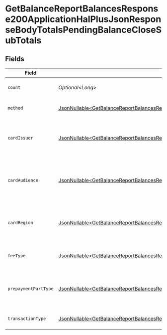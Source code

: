 # GetBalanceReportBalancesResponse200ApplicationHalPlusJsonResponseBodyTotalsPendingBalanceCloseSubTotals


## Fields

| Field                                                                                                                                                                                                                                                                          | Type                                                                                                                                                                                                                                                                           | Required                                                                                                                                                                                                                                                                       | Description                                                                                                                                                                                                                                                                    | Example                                                                                                                                                                                                                                                                        |
| ------------------------------------------------------------------------------------------------------------------------------------------------------------------------------------------------------------------------------------------------------------------------------ | ------------------------------------------------------------------------------------------------------------------------------------------------------------------------------------------------------------------------------------------------------------------------------ | ------------------------------------------------------------------------------------------------------------------------------------------------------------------------------------------------------------------------------------------------------------------------------ | ------------------------------------------------------------------------------------------------------------------------------------------------------------------------------------------------------------------------------------------------------------------------------ | ------------------------------------------------------------------------------------------------------------------------------------------------------------------------------------------------------------------------------------------------------------------------------ |
| `count`                                                                                                                                                                                                                                                                        | *Optional\<Long>*                                                                                                                                                                                                                                                              | :heavy_minus_sign:                                                                                                                                                                                                                                                             | Number of transactions of this type                                                                                                                                                                                                                                            | 50                                                                                                                                                                                                                                                                             |
| `method`                                                                                                                                                                                                                                                                       | [JsonNullable\<GetBalanceReportBalancesResponse200ApplicationHalPlusJsonResponseBodyTotalsPendingBalanceCloseMethod>](../../models/operations/GetBalanceReportBalancesResponse200ApplicationHalPlusJsonResponseBodyTotalsPendingBalanceCloseMethod.md)                         | :heavy_minus_sign:                                                                                                                                                                                                                                                             | Payment type of the transactions                                                                                                                                                                                                                                               | creditcard                                                                                                                                                                                                                                                                     |
| `cardIssuer`                                                                                                                                                                                                                                                                   | [JsonNullable\<GetBalanceReportBalancesResponse200ApplicationHalPlusJsonResponseBodyTotalsPendingBalanceCloseCardIssuer>](../../models/operations/GetBalanceReportBalancesResponse200ApplicationHalPlusJsonResponseBodyTotalsPendingBalanceCloseCardIssuer.md)                 | :heavy_minus_sign:                                                                                                                                                                                                                                                             | In case of payments transactions with card, the card issuer will be available                                                                                                                                                                                                  | amex                                                                                                                                                                                                                                                                           |
| `cardAudience`                                                                                                                                                                                                                                                                 | [JsonNullable\<GetBalanceReportBalancesResponse200ApplicationHalPlusJsonResponseBodyTotalsPendingBalanceCloseCardAudience>](../../models/operations/GetBalanceReportBalancesResponse200ApplicationHalPlusJsonResponseBodyTotalsPendingBalanceCloseCardAudience.md)             | :heavy_minus_sign:                                                                                                                                                                                                                                                             | In case of payments trnsactions with card, the card audience will be available.                                                                                                                                                                                                | other                                                                                                                                                                                                                                                                          |
| `cardRegion`                                                                                                                                                                                                                                                                   | [JsonNullable\<GetBalanceReportBalancesResponse200ApplicationHalPlusJsonResponseBodyTotalsPendingBalanceCloseCardRegion>](../../models/operations/GetBalanceReportBalancesResponse200ApplicationHalPlusJsonResponseBodyTotalsPendingBalanceCloseCardRegion.md)                 | :heavy_minus_sign:                                                                                                                                                                                                                                                             | In case of payments transactions with card, the card region will be available.                                                                                                                                                                                                 | domestic                                                                                                                                                                                                                                                                       |
| `feeType`                                                                                                                                                                                                                                                                      | [JsonNullable\<GetBalanceReportBalancesResponse200ApplicationHalPlusJsonResponseBodyTotalsPendingBalanceCloseFeeType>](../../models/operations/GetBalanceReportBalancesResponse200ApplicationHalPlusJsonResponseBodyTotalsPendingBalanceCloseFeeType.md)                       | :heavy_minus_sign:                                                                                                                                                                                                                                                             | Present when the transaction represents a fee.                                                                                                                                                                                                                                 | payment-fee                                                                                                                                                                                                                                                                    |
| `prepaymentPartType`                                                                                                                                                                                                                                                           | [JsonNullable\<GetBalanceReportBalancesResponse200ApplicationHalPlusJsonResponseBodyTotalsPendingBalanceClosePrepaymentPartType>](../../models/operations/GetBalanceReportBalancesResponse200ApplicationHalPlusJsonResponseBodyTotalsPendingBalanceClosePrepaymentPartType.md) | :heavy_minus_sign:                                                                                                                                                                                                                                                             | Prepayment part: fee itself, reimbursement, discount, VAT or rounding compensation.                                                                                                                                                                                            | fee                                                                                                                                                                                                                                                                            |
| `transactionType`                                                                                                                                                                                                                                                              | [JsonNullable\<GetBalanceReportBalancesResponse200ApplicationHalPlusJsonResponseBodyTotalsPendingBalanceCloseTransactionType>](../../models/operations/GetBalanceReportBalancesResponse200ApplicationHalPlusJsonResponseBodyTotalsPendingBalanceCloseTransactionType.md)       | :heavy_minus_sign:                                                                                                                                                                                                                                                             | Represents the transaction type                                                                                                                                                                                                                                                | payment                                                                                                                                                                                                                                                                        |